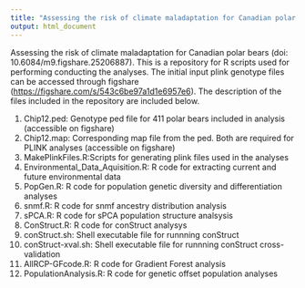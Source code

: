 ```yaml
---
title: "Assessing the risk of climate maladaptation for Canadian polar bears"
output: html_document
---
```


Assessing the risk of climate maladaptation for Canadian polar bears (doi: 10.6084/m9.figshare.25206887). This is a repository for R scripts used for performing conducting the analyses. The initial input plink genotype files can be accessed through figshare (https://figshare.com/s/543c6be97a1d1e6957e6). The description of the files  included in the repository are included below.	


1. Chip12.ped: Genotype ped file for 411 polar bears included in analysis (accessible on figshare)
2. Chip12.map: Corresponding map file from the ped. Both are required for PLINK analyses (accessible on figshare)
3. MakePlinkFiles.R:Scripts for generating plink files used in the analyses
4. Environmental_Data_Aquisition.R: R code for extracting current and future environmental data
5. PopGen.R: R code for population genetic diversity and differentiation analyses
6. snmf.R: R code for snmf ancestry distribution analysis
7. sPCA.R: R code for sPCA population structure analsysis
8. ConStruct.R: R code for conStruct analysys
9. conStruct.sh: Shell executable file for runnning conStruct
10. conStruct-xval.sh: Shell executable file for runnning conStruct cross-validation
11. AllRCP-GFcode.R: R code for Gradient Forest analysis
12. PopulationAnalysis.R: R code for genetic offset population analyses	
